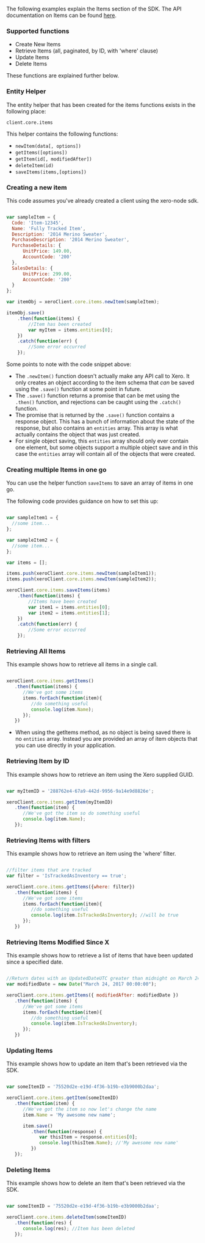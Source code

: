 The following examples explain the Items section of the SDK.  The API documentation on Items can be found [here](https://developer.xero.com/documentation/api/items).

### Supported functions

* Create New Items
* Retrieve Items (all, paginated, by ID, with 'where' clause)
* Update Items
* Delete Items

These functions are explained further below.

### Entity Helper

The entity helper that has been created for the items functions exists in the following place:

`client.core.items`

This helper contains the following functions:

* `newItem(data[, options])`
* `getItems([options])`
* `getItem(id[, modifiedAfter])`
* `deleteItem(id)`
* `saveItems(items,[options])`

### Creating a new item

This code assumes you've already created a client using the xero-node sdk. 

```javascript

var sampleItem = {
  Code: 'Item-12345',
  Name: 'Fully Tracked Item',
  Description: '2014 Merino Sweater',
  PurchaseDescription: '2014 Merino Sweater',
  PurchaseDetails: {
      UnitPrice: 149.00,
      AccountCode: '200'
  },
  SalesDetails: {
      UnitPrice: 299.00,
      AccountCode: '200'
  }
};

var itemObj = xeroClient.core.items.newItem(sampleItem);

itemObj.save()
    .then(function(items) {
        //Item has been created 
        var myItem = items.entities[0];
    })
    .catch(function(err) {
        //Some error occurred
    });
```

Some points to note with the code snippet above:

* The `.newItem()` function doesn't actually make any API call to Xero.  It only creates an object according to the item schema that _can_ be saved using the `.save()` function at some point in future.
* The `.save()` function returns a promise that can be met using the `.then()` function, and rejections can be caught using the `.catch()` function.
* The promise that is returned by the `.save()` function contains a response object.  This has a bunch of information about the state of the response, but also contains an `entities` array.  This array is what actually contains the object that was just created. 
* For single object saving, this `entities` array should only ever contain one element, but some objects support a multiple object save and in this case the `entities` array will contain all of the objects that were created.

### Creating multiple Items in one go

You can use the helper function `saveItems` to save an array of items in one go.

The following code provides guidance on how to set this up:

```javascript

var sampleItem1 = {
  //some item...
};

var sampleItem2 = {
  //some item...
};

var items = [];

items.push(xeroClient.core.items.newItem(sampleItem1));
items.push(xeroClient.core.items.newItem(sampleItem2));

xeroClient.core.items.saveItems(items)
    .then(function(items) {
        //Items have been created 
        var item1 = items.entities[0];
        var item2 = items.entities[1];
    })
    .catch(function(err) {
        //Some error occurred
    });
```

### Retrieving All Items

This example shows how to retrieve all items in a single call.

```javascript

xeroClient.core.items.getItems()
   .then(function(items) {
      //We've got some items
      items.forEach(function(item){
         //do something useful
         console.log(item.Name);
      });
   })
```

* When using the getItems method, as no object is being saved there is no `entities` array.  Instead you are provided an array of item objects that you can use directly in your application.

### Retrieving Item by ID

This example shows how to retrieve an item using the Xero supplied GUID.

```javascript

var myItemID = '288762e4-67a9-442d-9956-9a14e9d8826e';

xeroClient.core.items.getItem(myItemID)
   .then(function(item) {
      //We've got the item so do something useful
      console.log(item.Name);
   });
```

### Retrieving Items with filters

This example shows how to retrieve an item using the 'where' filter.

```javascript

//filter items that are tracked
var filter = 'IsTrackedAsInventory == true';

xeroClient.core.items.getItems({where: filter})
   .then(function(items) {
      //We've got some items
      items.forEach(function(item){
         //do something useful
         console.log(item.IsTrackedAsInventory); //will be true
      });
   })
```

### Retrieving Items Modified Since X

This example shows how to retrieve a list of items that have been updated since a specified date.

```javascript

//Return dates with an UpdatedDateUTC greater than midnight on March 24th, 2017.
var modifiedDate = new Date("March 24, 2017 00:00:00");

xeroClient.core.items.getItems({ modifiedAfter: modifiedDate })
   .then(function(items) {
      //We've got some items
      items.forEach(function(item){
         //do something useful
         console.log(item.IsTrackedAsInventory);
      });
   })
```

### Updating Items

This example shows how to update an item that's been retrieved via the SDK.

```javascript

var someItemID = '75520d2e-e19d-4f36-b19b-e3b9000b2daa';

xeroClient.core.items.getItem(someItemID)
   .then(function(item) {
      //We've got the item so now let's change the name
      item.Name = 'My awesome new name';

      item.save()
         .then(function(response) {
            var thisItem = response.entities[0];
            console.log(thisItem.Name); //'My awesome new name'
         })
   });
```

### Deleting Items

This example shows how to delete an item that's been retrieved via the SDK.

```javascript

var someItemID = '75520d2e-e19d-4f36-b19b-e3b9000b2daa';

xeroClient.core.items.deleteItem(someItemID)
   .then(function(res) {
      console.log(res); //Item has been deleted
   });
```